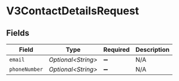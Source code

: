 # V3ContactDetailsRequest


## Fields

| Field               | Type                | Required            | Description         |
| ------------------- | ------------------- | ------------------- | ------------------- |
| `email`             | *Optional\<String>* | :heavy_minus_sign:  | N/A                 |
| `phoneNumber`       | *Optional\<String>* | :heavy_minus_sign:  | N/A                 |